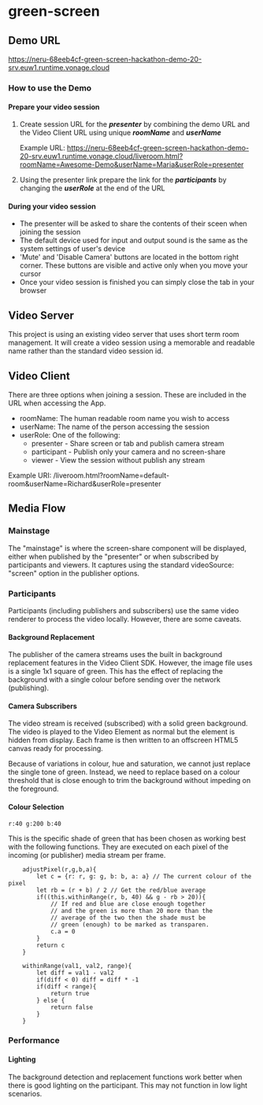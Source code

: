 # green-screen

## Demo URL
https://neru-68eeb4cf-green-screen-hackathon-demo-20-srv.euw1.runtime.vonage.cloud

### How to use the Demo

#### Prepare your video session
1. Create session URL for the ***presenter*** by combining the demo URL and the Video Client URL using unique ***roomName*** and ***userName***
   
   Example URL: https://neru-68eeb4cf-green-screen-hackathon-demo-20-srv.euw1.runtime.vonage.cloud/liveroom.html?roomName=Awesome-Demo&userName=Maria&userRole=presenter
3. Using the presenter link prepare the link for the ***participants*** by changing the ***userRole*** at the end of the URL

#### During your video session
* The presenter will be asked to share the contents of their sceen when joining the session
* The default device used for input and output sound is the same as the system settings of user's device
* 'Mute' and 'Disable Camera' buttons are located in the bottom right corner. These buttons are visible and active only when you move your cursor 
* Once your video session is finished you can simply close the tab in your browser


## Video Server

This project is using an existing video server that uses short term room management.  It will create a video session using a memorable and readable name rather than the standard video session id.

## Video Client

There are three options when joining a session.  These are included in the URL when accessing the App.

 - roomName: The human readable room name you wish to access
 - userName: The name of the person accessing the session
 - userRole: One of the following:
   - presenter - Share screen or tab and publish camera stream
   - participant - Publish only your camera and no screen-share
   - viewer - View the session without publish any stream

Example URI: /liveroom.html?roomName=default-room&userName=Richard&userRole=presenter

## Media Flow

### Mainstage

The "mainstage" is where the screen-share component will be displayed, either when published by the "presenter" or when subscribed by participants and viewers.  It captures using the standard videoSource: "screen" option in the publisher options.

### Participants

Participants (including publishers and subscribers) use the same video renderer to process the video locally.  However, there are some caveats.

#### Background Replacement

The publisher of the camera streams uses the built in background replacement features in the Video Client SDK.  However, the image file uses is a single 1x1 square of green.  This has the effect of replacing the background with a single colour before sending over the network (publishing).

#### Camera Subscribers

The video stream is received (subscribed) with a solid green background.  The video is played to the Video Element as normal but the element is hidden from display.  Each frame is then written to an offscreen HTML5 canvas ready for processing.  

Because of variations in colour, hue and saturation, we cannot just replace the single tone of green.  Instead, we need to replace based on a colour threshold that is close enough to trim the background without impeding on the foreground.

#### Colour Selection

```
r:40 g:200 b:40
```

This is the specific shade of green that has been chosen as working best with the following functions.  They are executed on each pixel of the incoming (or publisher) media stream per frame.

```
    adjustPixel(r,g,b,a){
        let c = {r: r, g: g, b: b, a: a} // The current colour of the pixel
        let rb = (r + b) / 2 // Get the red/blue average
        if((this.withinRange(r, b, 40) && g - rb > 20)){
            // If red and blue are close enough together
            // and the green is more than 20 more than the
            // average of the two then the shade must be
            // green (enough) to be marked as transparen.
            c.a = 0
        }
        return c
    }

    withinRange(val1, val2, range){
        let diff = val1 - val2
        if(diff < 0) diff = diff * -1
        if(diff < range){
            return true
        } else {
            return false
        }
    }
```

### Performance

#### Lighting

The background detection and replacement functions work better when there is good lighting on the participant.  This may not function in low light scenarios.




